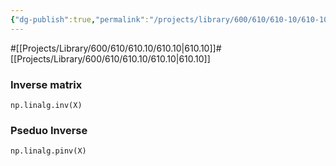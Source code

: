 ```yaml
---
{"dg-publish":true,"permalink":"/projects/library/600/610/610-10/610-10-a/","noteIcon":"0","created":"2024-01-31T10:10:26.877+09:00","updated":"2024-02-05T10:34:41.527+09:00"}
---
```


#[[Projects/Library/600/610/610.10/610.10\|610.10]]#[[Projects/Library/600/610/610.10/610.10\|610.10]]




### Inverse matrix
`np.linalg.inv(X)`

### Pseduo Inverse
`np.linalg.pinv(X)`